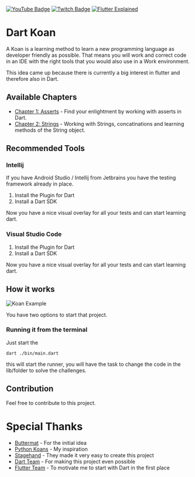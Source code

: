 [![YouTube Badge](https://img.shields.io/static/v1?label=YouTube&message=Subscribe&color=red&style=flat-square&logo=youtube&logoColor=red)](https://youtube.com/c/flutterexplained?sub_confirmation=1)
[![Twitch Badge](https://img.shields.io/static/v1?label=Twitch&message=Follow&color=violet&style=flat-square&logo=twitch&logoColor=violet)](https://www.twitch.tv/maxflutter)
[![Flutter Explained](https://img.shields.io/static/v1?label=Homepage&message=FlutterExplained&color=blue&style=flat-square)](https://flutter-explained.dev/)

# Dart Koan

A Koan is a learning method to learn a new programming language as developer friendly as possible.
That means you will work and correct code in an IDE with the right tools that you would also use in a Work environment.

This idea came up because there is currently a big interest in flutter and therefore also in Dart.



## Available Chapters
- [Chapter 1: Asserts](./lib/chapter_1_about_asserts.dart) - Find your enlightment by working with asserts in Dart.
- [Chapter 2: Strings](./lib/chapter_2_about_string.dart) - Working with Strings, concatinations and learning methods of the String object.

## Recommended Tools
### Intellij
If you have Android Studio / Intellij from Jetbrains you have the testing framework already in place.

1) Install the Plugin for Dart
2) Install a Dart SDK

Now you have a nice visual overlay for all your tests and can start learning dart.

### Visual Studio Code
1) Install the Plugin for Dart
2) Install a Dart SDK

Now you have a nice visual overlay for all your tests and can start learning dart. 

## How it works
![Koan Example](./assets/koan_example.gif)

You have two options to start that project.

### Running it from the terminal

Just start the
 
```
dart ./bin/main.dart
```

this will start the runner, you will have the task to change the code in the lib/folder to solve the challenges.

## Contribution
Feel free to contribute to this project.

# Special Thanks
- [Buttermat](https://github.com/butlermatt) - For the initial idea
- [Python Koans](https://github.com/gregmalcolm/python_koans) - My inspiration
- [Stagehand](https://github.com/dart-lang/stagehand/blob/master/LICENSE) - They made it very easy to create this project
- [Dart Team](https://dart.dev/) - For making this project even possible
- [Flutter Team](https://flutter.dev/) - To motivate me to start with Dart in the first place
